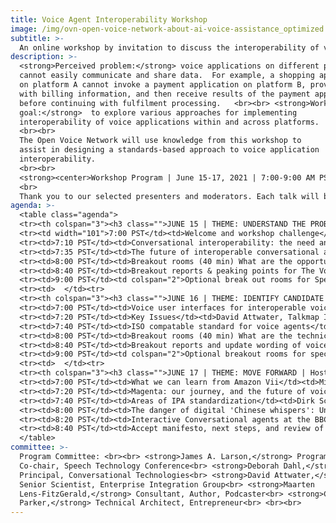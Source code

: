 ```yaml
---
title: Voice Agent Interoperability Workshop
image: /img/ovn-open-voice-network-about-ai-voice-assistance_optimized.jpg
subtitle: >-
  An online workshop by invitation to discuss the interoperability of voice applications.
description: >-
  <strong>Perceived problem:</strong> voice applications on different platforms
  cannot easily communicate and share data.  For example, a shopping application
  on platform A cannot invoke a payment application on platform B, provide it
  with billing information, and then receive results of the payment application
  before continuing with fulfilment processing.   <br><br> <strong>Workshop
  goal:</strong>  to explore various approaches for implementing
  interoperability of voice applications within and across platforms. 
  <br><br>
  The Open Voice Network will use knowledge from this workshop to
  assist in designing a standards-based approach to voice application
  interoperability.
  <br><br>
  <strong><center>Workshop Program | June 15-17, 2021 | 7:00-9:00 AM PST</center></strong>
  <br>
  Thank you to our selected presenters and moderators. Each talk will be 15 minutes + 5 minutes for Q&A. Recordings will be available following the workshop.
agenda: >-
  <table class="agenda">
  <tr><th colspan="3"><h3 class="">JUNE 15 | THEME: UNDERSTAND THE PROBLEM | Host: James A. Larson, Speech Technology Conference, US</h3></th><tr>
  <tr><td width="101">7:00 PST</td><td>Welcome and workshop challenge</td><td>Jon Stine, Open Voice Network, USA</td><tr>
  <tr><td>7:10 PST</td><td>Conversational interoperability: the need and approaches</td><td>Shyamala Prayaga, Ford Motor Company, USA and James A Larson, SpeechTEK Conference, USA</td><tr>
  <tr><td>7:35 PST</td><td>The future of interoperable conversational agents -- and why this is so important</td><td>Ian Utile, CEO, Attn.live; Susan Bearden, Director of Digital Programs at InnovateEDU; Bradley Metrock, CEO, Score Publishing; Moderated by Jon Stine, Open Voice Network</td><tr>
  <tr><td>8:00 PST</td><td>Breakout rooms (40 min) What are the opportunities?</td><td>Breakout Room 1 Moderator: Shyamala Prayaga, Ford Motor Company, USA<br>Breakout Room 2 Moderator: Chris Parker, ebullient.com, NL<br>Breakout Room 3 Moderator: David Attwater, Talkmap Inc., UK</td><tr>
  <tr><td>8:40 PST</td><td>Breakout reports & peaking points for The Voice Agent Interoperability Manefesto</td><td>Maarten Lens-FitzGerald, Project Zilver, Holland</td><tr>
  <tr><td>9:00 PST</td><td colspan="2">Optional break out rooms for Special Interest Groups	</td><tr>
  <tr><td>  </td><tr>
  <tr><th colspan="3"><h3 class="">JUNE 16 | THEME: IDENTIFY CANDIDATE SOLUTIONS | Host: Shyamala Prayaga, Ford Motor Company, US</h3></th><tr>
  <tr><td>7:00 PST</td><td>Voice user interfaces for interoperable voice agents</td><td>Michael McTear, Ulster University, Northern Ireland</td><tr>
  <tr><td>7:20 PST</td><td>Key Issues</td><td>David Attwater, Talkmap Inc., UK</td><tr>
  <tr><td>7:40 PST</td><td>ISO compatable standard for voice agents</td><td>Tobias Martens, Whoelse.ai, Germany</td><tr>
  <tr><td>8:00 PST</td><td>Breakout rooms (40 min) What are the technical and standards challenges?</td><td>Breakout Room 1 Moderator: Shyamala Prayaga, Ford Motor Company, USA<br>Breakout Room 2 Moderator: Deborah Dahl, Conversational Technologies, USA<br>Breakout Room 3 Moderator: James A Larson, Speech Technologies Conference, USA</td><tr>
  <tr><td>8:40 PST</td><td>Breakout reports and update wording of voice agent manafesto</td><td>Maarten Lens-FitzGerald, Project Zilver, Holland</td><tr>
  <tr><td>9:00 PST</td><td colspan="2">Optional breakout rooms for special interest groups	</td><tr>
  <tr><td>  </td><tr>
  <tr><th colspan="3"><h3 class="">JUNE 17 | THEME: MOVE FORWARD | Host: David Attwater of Talkmap Inc.</h3></th><tr>
  <tr><td>7:00 PST</td><td>What we can learn from Amazon Vii</td><td>Michael McTear, Ulster University, Northern Ireland</td><tr>
  <tr><td>7:20 PST</td><td>Magenta: our journey, and the future of voice assistance</td><td>Yaser Martinez Palenzuela, Deutsche Telekom, Germany</td><tr>
  <tr><td>7:40 PST</td><td>Areas of IPA standardization</td><td>Dirk Schnelle-Walka, Modality.ai, Germany</td><tr>
  <tr><td>8:00 PST</td><td>The danger of digital 'Chinese whispers': Understanding the dimensions of trust in interoperable voice agents</td><td>Leigh Clark, Swansea University, UK</td><tr>
  <tr><td>8:20 PST</td><td>Interactive Conversational agents at the BBC</td><td>Chris Dix, Head of Architecture at BBC, UK</td><tr>
  <tr><td>8:40 PST</td><td>Accept manifesto, next steps, and review of workshop challenge</td><td>Jon Stine, Open Voice Network, USA</td><tr>
  </table>
committee: >-
  Program Committee: <br><br> <strong>James A. Larson,</strong> Program
  Co-chair, Speech Technology Conference<br> <strong>Deborah Dahl,</strong>
  Principal, Conversational Technologies<br> <strong>David Attwater,</strong>
  Senior Scientist, Enterprise Integration Group<br> <strong>Maarten
  Lens-FitzGerald,</strong> Consultant, Author, Podcaster<br> <strong>Chris
  Parker,</strong> Technical Architect, Entrepreneur<br> <br><br>
---
```


